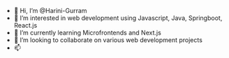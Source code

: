 - 👋 Hi, I’m @Harini-Gurram
- 👀 I’m interested in web development using Javascript, Java, Springboot, React.js
- 🌱 I’m currently learning Microfrontends and Next.js
- 💞️ I’m looking to collaborate on various web development projects
- 📫 

<!---
Harini-Gurram/Harini-Gurram is a ✨ special ✨ repository because its `README.md` (this file) appears on your GitHub profile.
You can click the Preview link to take a look at your changes.
--->
